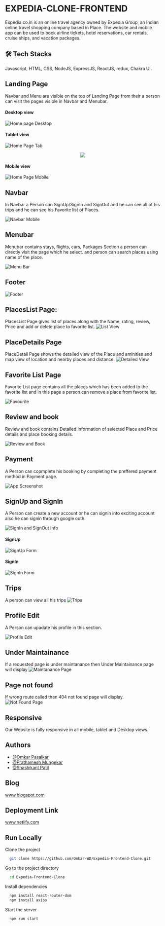 
# EXPEDIA-CLONE-FRONTEND

Expedia.co.in is an online travel agency owned by Expedia Group, an Indian online travel shopping company based in Place. The website and mobile app can be used to book airline tickets, hotel reservations, car rentals, cruise ships, and vacation packages.

## 🛠 Tech Stacks
Javascript, HTML, CSS, NodeJS, ExpressJS, ReactJS, redux, Chakra UI.

## Landing Page
Navbar and Menu are visible on the top of Landing Page from their a person can visit the pages visible in Navbar and Menubar.

#### Desktop view
![Home page Desktop](https://user-images.githubusercontent.com/96103433/161424736-3c96d20a-43c6-4270-8cdf-08d9af52a275.png)


#### Tablet view
![Home Page Tab](https://user-images.githubusercontent.com/96103433/161424767-32cb5ae5-2e86-4e56-921f-082d39ca0c44.png)


<p align="center"> 
  <a href="https://github.com/ryo-ma/github-profile-trophy">
    <img src="https://github-profile-trophy.vercel.app/?username=OMKAR-WD&row=2&column=3&margin-w=15&margin-h=15&theme=nord"/>
  </a>
</p>

 #### Mobile view
![Home Page Mobile](https://user-images.githubusercontent.com/96103433/161424809-c45636b8-6c29-412b-867a-b7c831f76bf4.png)



## Navbar
In Navbar a Person can SignUp/SignIn and SignOut and he can see all of his trips and he can see his Favorite list of Places.

![Navbar Mobile](https://user-images.githubusercontent.com/96103433/161424845-4a8536a8-611d-4edb-8c4f-8f9ecd13c48c.PNG)

## Menubar
Menubar contains stays, flights, cars, Packages Section a person can directly visit the page which he select. and person can search places using name of the place.

![Menu Bar](https://user-images.githubusercontent.com/96103433/161424859-4aa5b7b8-8b62-4e2e-a09d-b27db7d1559b.PNG)


## Footer
![Footer](https://user-images.githubusercontent.com/96103433/161424865-08b421f2-76ee-4064-9e9e-d79c2efbd6d1.PNG)



## PlacesList Page:

PlacesList Page gives list of places along with the Name, rating, review, Price and add or delete place to favorite list.
![List View](https://user-images.githubusercontent.com/96103433/161424888-b3fd9c73-1a4a-4fdd-9920-cb8dfc66ed91.PNG)


## PlaceDetails Page
PlaceDetail Page shows the detailed view of the Place and aminities and map view of location and nearby places and distance. 
![Detailed View](https://user-images.githubusercontent.com/96103433/161424901-00ae13c0-1639-41b8-b03c-f9c70b84288e.PNG)



## Favorite List Page

Favorite List page contains all the places which has been added to the favorite list and in this page a person can remove a place from favorite list.

![Favourite](https://user-images.githubusercontent.com/96103433/161424914-c8d2a054-e045-4368-854a-20157852a089.PNG)


## Review and book

Review and book contains Detailed information of selected Place and Price details and place booking details.

![Review and Book](https://user-images.githubusercontent.com/96103433/161424922-b2140d6d-c677-411b-bbce-00d20a1a836a.PNG)


## Payment
A Person can copmplete his booking by completing the preffered payment method in Payment page.

![App Screenshot](https://via.placeholder.com/468x300?text=App+Screenshot+Here)

## SignUp and SignIn

A Person can create a new account or he can signin into exciting account also he can signin through google outh.

![SignIn and SignOut Info](https://user-images.githubusercontent.com/96103433/161424940-35fa06ef-3edc-4414-8621-89532f7fb71b.PNG)


#### SignUp
![SignUp Form](https://user-images.githubusercontent.com/96103433/161424944-ce398ec8-dc30-496c-a575-1774733e7cbc.PNG)


#### SignIn
![SignIn Form](https://user-images.githubusercontent.com/96103433/161424949-6750f605-9a1a-474e-bb67-60e582704f99.PNG)



## Trips

A person can view all his trips
![Trips](https://user-images.githubusercontent.com/96103433/161424960-7f7925e7-521e-4a41-87b1-00edb233312b.PNG)


## Profile Edit

A Person can upadate his profile in this section.

![Profile Edit](https://user-images.githubusercontent.com/96103433/161424972-463a60fb-a709-4c56-b8cb-78c617a88dcf.PNG)


## Under Maintainance

If a requested page is under maintanance then Under Maintainance page will display
![Maintanance Page](https://user-images.githubusercontent.com/96103433/161424985-f242eab2-2b32-45f6-af05-c631bd7454e4.PNG)


## Page not found

If wrong route called then 404 not found page will display. 
![Not Found Page](https://user-images.githubusercontent.com/96103433/161425093-70e2c38a-d257-4186-b755-a29cb0fdfdf1.PNG)


## Responsive

Our Website is fully responsive in all mobile, tablet and Desktop views.
## Authors

- [@Omkar Pasalkar](https://github.com/Omkar-WD)
- [@Prathamesh Mungekar](https://github.com/prathamsm7)
- [@Shashikant Patil](https://github.com/shashi530)

## Blog

www.blogspot.com
## Deployment Link

www.netlify.com
## Run Locally

Clone the project

```bash
  git clone https://github.com/Omkar-WD/Expedia-Frontend-Clone.git
```

Go to the project directory

```bash
  cd Expedia-Frontend-Clone
```

Install dependencies

```bash
  npm install react-router-dom
  npm install axios
```

Start the server

```bash
  npm run start
```

